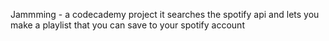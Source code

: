 Jammming - a codecademy project
it searches the spotify api and lets you make a playlist that you can save to your spotify account
